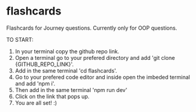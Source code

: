 # flashcards
Flashcards for Journey questions.
  Currently only for OOP questions.

TO START:
  1. In your terminal copy the github repo link.
  2. Open a terminal go to your prefered directory and add 'git clone {GITHUB_REPO_LINK}'.
  3. Add in the same terminal 'cd flashcards'.
  5. Go to your prefered code editor and inside open the imbeded terminal and add 'npm i'.
  6. Then add in the same terminal 'npm run dev'
  7. Click on the link that pops up.
  8. You are all set! :)
